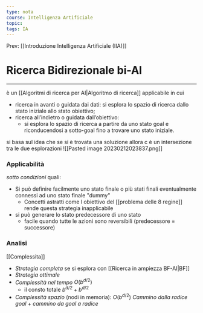 ```yaml
---
type: nota
course: Intelligenza Artificiale
topic: 
tags: IA
---
```


Prev: [[Introduzione Intelligenza Artificiale (IIA)]]

# Ricerca Bidirezionale bi-AI
---
è un [[Algoritmi di ricerca per AI|Algoritmo di ricerca]] applicabile in cui  

- ricerca in avanti o guidata dai dati:
	si esplora lo spazio di ricerca dallo stato iniziale allo stato obiettivo; 
- ricerca all’indietro o guidata dall’obiettivo: 
	- si esplora lo spazio di ricerca a partire da uno stato goal e riconducendosi a sotto-goal fino a trovare uno stato iniziale.

si basa sul idea che se si è trovata una soluzione allora c è un intersezione tra le due esplorazioni 
![[Pasted image 20230212023837.png]]

### Applicabilità
_sotto condizioni_ quali:
- Si può definire facilmente uno stato finale o più stati finali eventualmente connessi ad uno stato finale "dummy"
	- Concetti astratti come l obiettivo del [[problema delle 8 regine]] rende questa strategia inapplicabile
- si può generare lo stato predecessore di uno stato 
	- facile quando tutte le azioni sono reversibili (predecessore = successore)

### Analisi
[[Complessita]]
- _Strategia  completa_ se si esplora con [[Ricerca in ampiezza BF-AI|BF]]
- _Strategia  ottimale_
-  _Complessità nel tempo_  $O(b^{d/2})$
	- il consto totale $b^{d/2} +b^{d/2}$ 
- _Complessità spazio_ (nodi in memoria): $O(b^{d/2})$ _Cammino dalla radice goal_ + _cammino da goal a radice_ 